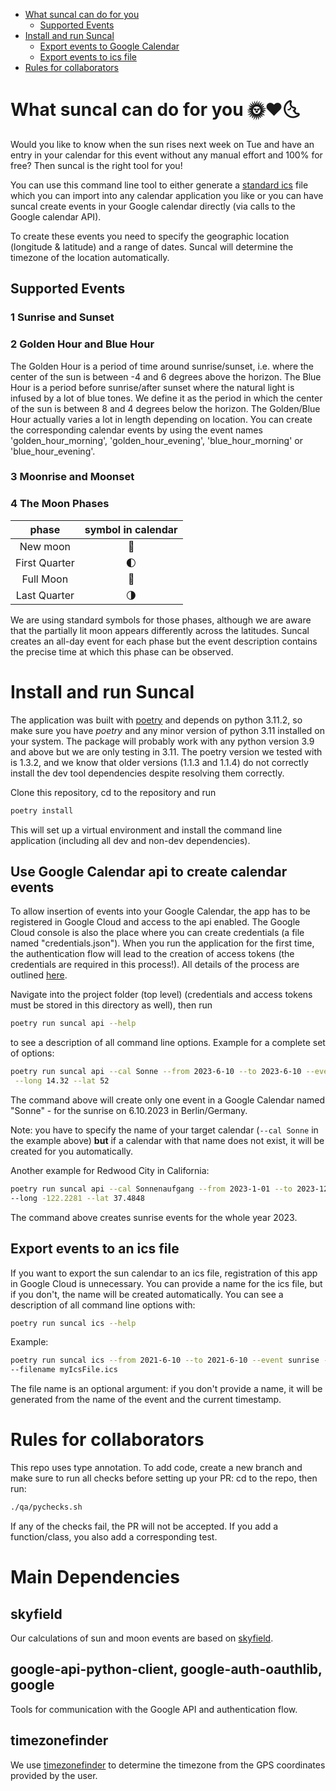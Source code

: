 - [What suncal can do for you](https://github.com/rotkehlxen/suncal#what-suncal-can-do-for-you-%EF%B8%8F)
  - [Supported Events](https://github.com/rotkehlxen/suncal#supported-events)
- [Install and run Suncal](https://github.com/rotkehlxen/suncal#install-and-run-suncal)
  - [Export events to Google Calendar](https://github.com/rotkehlxen/suncal#use-google-calendar-api-to-create-calendar-events)
  - [Export events to ics file](https://github.com/rotkehlxen/suncal#export-events-to-an-ics-file)
- [Rules for collaborators](https://github.com/rotkehlxen/suncal#rules-for-collaborators)


# What suncal can do for you 🌞❤️🌜
Would you like to know when the sun rises next week on Tue and have an entry in your calendar for this event without any 
manual effort and 100% for free? Then suncal is the right tool for you!

You can use this command line tool to either generate a 
[standard ics](https://datatracker.ietf.org/doc/html/rfc5545#page-102) file which you can import into any calendar
application you like or you can have suncal create events in your Google calendar directly (via calls to the Google
calendar API).

To create these events you need to specify the geographic location (longitude & latitude) and a range of dates. 
Suncal will determine the timezone of the location automatically.

## Supported Events

### 1 Sunrise and Sunset
### 2 Golden Hour and Blue Hour

The Golden Hour is a period of time around sunrise/sunset, i.e. where the center of the sun is between -4 and 6 degrees 
above the horizon. The Blue Hour is a period before sunrise/after sunset where the natural light is infused by a lot of 
blue tones. We define it as the period in which the center of the sun is between 8 and 4 degrees below the horizon. 
The Golden/Blue Hour actually varies a lot in length depending on location. You can create the corresponding calendar 
events by using the event names 'golden_hour_morning', 'golden_hour_evening', 'blue_hour_morning' or 'blue_hour_evening'. 

### 3 Moonrise and Moonset
### 4 The Moon Phases

|     phase     | symbol in calendar |
|:-------------:|:------------------:|
|   New moon    |         🌚         |
| First Quarter |         🌓         |
|   Full Moon   |         🌝         |
| Last Quarter  |         🌗         |

We are using standard symbols for those phases, although we are aware that the partially lit moon appears 
differently across the latitudes. Suncal creates an all-day event for each phase but the event description contains the 
precise time at which this phase can be observed.

# Install and run Suncal

The application was built with [poetry](https://python-poetry.org/) and depends on python 3.11.2, so make sure you have 
*poetry* and any minor version of python 3.11 installed on your system. The package will probably work with any python 
version 3.9 and above but we are only testing in 3.11. The poetry version we tested with is 1.3.2, and we know that 
older versions (1.1.3 and 1.1.4) do not correctly install the dev tool dependencies despite resolving them correctly. 

Clone this repository, cd to the repository and run

```bash
poetry install
```
This will set up a virtual environment and install the command line application 
(including all dev and non-dev dependencies).

## Use Google Calendar api to create calendar events

To allow insertion of events into your Google Calendar, the app has to be registered in Google Cloud and access to the
api enabled. The Google Cloud console is also the place where you can create credentials (a file named "credentials.json").
When you run the application for the first time, the authentication flow will lead to the creation of access tokens (the
credentials are required in this process!). All details of the process are outlined 
[here](https://developers.google.com/calendar/quickstart/python). 

Navigate into the project folder (top level) (credentials and access tokens must be stored in this directory as well),
then run

```bash
poetry run suncal api --help
```

to see a description of all command line options.
Example for a complete set of options:

```bash
poetry run suncal api --cal Sonne --from 2023-6-10 --to 2023-6-10 --event sunrise \
 --long 14.32 --lat 52
```
The command above will create only one event in a Google Calendar named "Sonne" - for the sunrise on 6.10.2023 in 
Berlin/Germany.

Note: you have to specify the name of your target calendar (`--cal Sonne` in the example above) **but** if a calendar 
with that name does not exist, it will be created for you automatically.

Another example for Redwood City in California:

```bash
poetry run suncal api --cal Sonnenaufgang --from 2023-1-01 --to 2023-12-31 --event sunrise \ 
--long -122.2281 --lat 37.4848
```
The command above creates sunrise events for the whole year 2023.

## Export events to an ics file

If you want to export the sun calendar to an ics file, registration of this app in Google Cloud is unnecessary.
You can provide a name for the ics file, but if you don't, the name will be created automatically. You can see a
description of all command line options with:

```bash
poetry run suncal ics --help
```

Example:

```bash
poetry run suncal ics --from 2021-6-10 --to 2021-6-10 --event sunrise --long 14.32 --lat 52 \ 
--filename myIcsFile.ics
```

The file name is an optional argument: if you don't provide a name, it will be generated from the name of the event and
the current timestamp. 

# Rules for collaborators

This repo uses type annotation. To add code, 
create a new branch and make sure to run all checks before setting up your PR: cd to the repo, then run:

```bash
./qa/pychecks.sh
```

If any of the checks fail, the PR will not be accepted. If you add a function/class, you also add a corresponding test.

# Main Dependencies

## skyfield
Our calculations of sun and moon events are based on [skyfield](https://rhodesmill.org/skyfield/).

## google-api-python-client, google-auth-oauthlib, google
Tools for communication with the Google API and authentication flow.

## timezonefinder
We use [timezonefinder](https://github.com/jannikmi/timezonefinder) to determine the timezone from the GPS coordinates
provided by the user.
